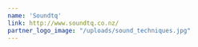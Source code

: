 ```yaml
---
name: 'Soundtq'
link: http://www.soundtq.co.nz/
partner_logo_image: "/uploads/sound_techniques.jpg"
---
```

